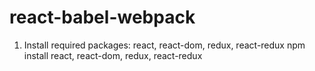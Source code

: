 # react-babel-webpack

1. Install required packages:
react, react-dom, redux, react-redux
npm install react, react-dom, redux, react-redux


